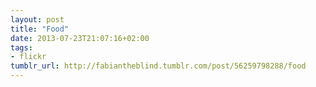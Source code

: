 ```yaml
---
layout: post
title: "Food"
date: 2013-07-23T21:07:16+02:00
tags:
- flickr
tumblr_url: http://fabiantheblind.tumblr.com/post/56259798288/food
---
```

